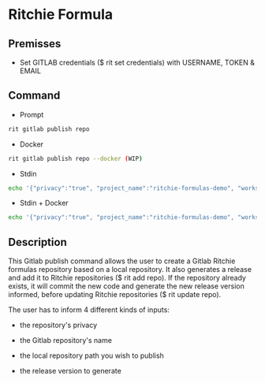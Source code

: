 <!-- markdownlint-disable-file MD013 -->
<!-- markdownlint-disable-file MD033 -->

# Ritchie Formula

## Premisses

- Set GITLAB credentials ($ rit set credentials) with USERNAME, TOKEN & EMAIL

## Command

- Prompt

```bash
rit gitlab publish repo
```

- Docker

```bash
rit gitlab publish repo --docker (WIP)
```

- Stdin

```bash
echo '{"privacy":"true", "project_name":"ritchie-formulas-demo", "workspace_path":"/home/users/dennis/ritchie-formulas-local", "version":"v1.0.0"}' | rit gitlab publish repo --stdin
```

- Stdin + Docker

```bash
echo '{"privacy":"true", "project_name":"ritchie-formulas-demo", "workspace_path":"/home/users/dennis/ritchie-formulas-local", "version":"v1.0.0"}' | rit gitlab publish repo --stdin --docker
```

## Description

This Gitlab publish command allows the user to create a Gitlab Ritchie formulas repository based on a local repository.
It also generates a release and add it to Ritchie repositories ($ rit add repo).
If the repository already exists, it will commit the new code and generate the new release version informed, before updating Ritchie repositories ($ rit update repo).

The user has to inform 4 different kinds of inputs:

- the repository's privacy

- the Gitlab repository's name

- the local repository path you wish to publish

- the release version to generate
